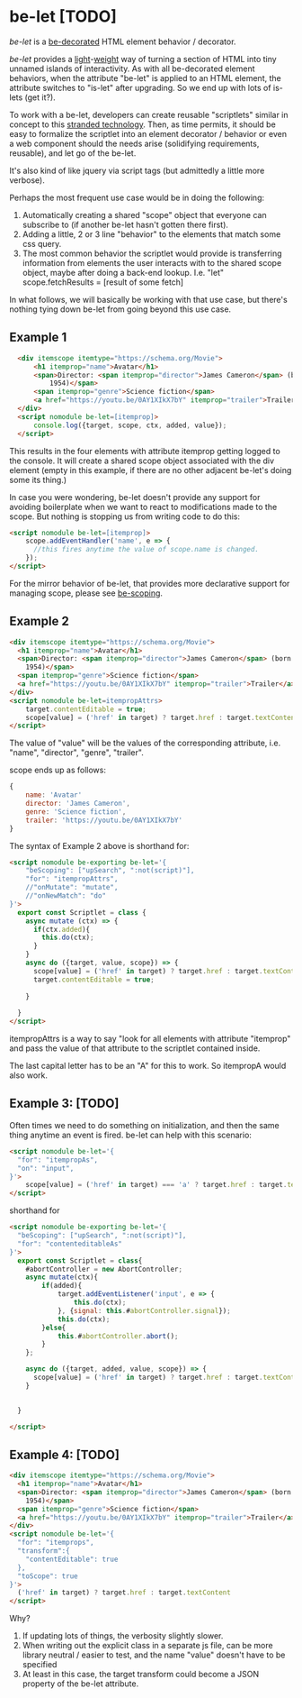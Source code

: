 # be-let [TODO]

*be-let* is a [be-decorated](https://github.com/bahrus/be-decorated) HTML element behavior / decorator.

*be-let* provides a [light](https://www.wordsense.eu/let/#Danish)-[weight](https://developer.mozilla.org/en-US/docs/Web/API/Worklet) way of turning a section of HTML into tiny unnamed islands of interactivity.  As with all be-decorated element behaviors, when the attribute "be-let" is applied to an HTML element, the attribute switches to "is-let" after upgrading.  So we end up with lots of is-lets (get it?).

To work with a be-let, developers can create reusable "scriptlets" similar in concept to this [stranded technology](https://learn.microsoft.com/en-us/previous-versions/office/developer/office2000/aa189871(v=office.10)?redirectedfrom=MSDN). Then, as time permits, it should be easy to formalize the scriptlet into an element decorator / behavior or even a web component should the needs arise (solidifying requirements, reusable), and let go of the be-let. 

It's also kind of like jquery via script tags (but admittedly a little more verbose).

Perhaps the most frequent use case would be in doing the following:

1.  Automatically creating a shared "scope" object that everyone can subscribe to (if another be-let hasn't gotten there first).
2.  Adding a little, 2 or 3 line "behavior" to the elements that match some css query.
3.  The most common behavior the scriptlet would provide is transferring information from elements the user interacts with to the shared scope object, maybe after doing a back-end lookup.
    I.e. "let" scope.fetchResults = [result of some fetch]

In what follows, we will basically be working with that use case, but there's nothing tying down be-let from going beyond this use case. 

## Example 1

```html
  <div itemscope itemtype="https://schema.org/Movie">
      <h1 itemprop="name">Avatar</h1>
      <span>Director: <span itemprop="director">James Cameron</span> (born August 16,
          1954)</span>
      <span itemprop="genre">Science fiction</span>
      <a href="https://youtu.be/0AY1XIkX7bY" itemprop="trailer">Trailer</a>
  </div>
  <script nomodule be-let=[itemprop]>
      console.log({target, scope, ctx, added, value});
  </script>
```

This results in the four elements with attribute itemprop getting logged to the console.  It will create a shared scope object associated with the div element (empty in this example, if there are no other adjacent be-let's doing some its thing.)



In case you were wondering, be-let doesn't provide any support for avoiding boilerplate when we want to react to modifications made to the scope.  But nothing is stopping us from writing code to do this:

```html
<script nomodule be-let=[itemprop]>
    scope.addEventHandler('name', e => {
      //this fires anytime the value of scope.name is changed.
    });
</script>
```

For the mirror behavior of be-let, that provides more declarative support for managing scope, please see [be-scoping](https://github.com/bahrus/be-scoping).


## Example 2

```html
<div itemscope itemtype="https://schema.org/Movie">
  <h1 itemprop="name">Avatar</h1>
  <span>Director: <span itemprop="director">James Cameron</span> (born August 16,
    1954)</span>
  <span itemprop="genre">Science fiction</span>
  <a href="https://youtu.be/0AY1XIkX7bY" itemprop="trailer">Trailer</a>
</div>
<script nomodule be-let=itempropAttrs>
    target.contentEditable = true;
    scope[value] = ('href' in target) ? target.href : target.textContent;
</script>
```

The value of "value" will be the values of the corresponding attribute, i.e. "name", "director", "genre", "trailer".

scope ends up as follows:

```JavaScript
{
    name: 'Avatar'
    director: 'James Cameron',
    genre: 'Science fiction',
    trailer: 'https://youtu.be/0AY1XIkX7bY'
}
```


The syntax of Example 2 above is shorthand for:

```html
<script nomodule be-exporting be-let='{
    "beScoping": ["upSearch", ":not(script)"],
    "for": "itempropAttrs",
    //"onMutate": "mutate",
    //"onNewMatch": "do"
}'>
  export const Scriptlet = class {
    async mutate (ctx) => {
      if(ctx.added){
        this.do(ctx);
      }
    }
    async do ({target, value, scope}) => {
      scope[value] = ('href' in target) ? target.href : target.textContent;
      target.contentEditable = true;
      
    }
    
  }
</script>
```

itempropAttrs is a way to say "look for all elements with attribute "itemprop" and pass the value of that attribute to the scriptlet contained inside.

The last capital letter has to be an "A" for this to work.  So itempropA would also work.

## Example 3: [TODO]

Often times we need to do something on initialization, and then the same thing anytime an event is fired.  be-let can help with this scenario:

```html
<script nomodule be-let='{
  "for": "itempropAs",
  "on": "input",
}'>
    scope[value] = ('href' in target) === 'a' ? target.href : target.textContent;
</script>
```

shorthand for 

```html
<script nomodule be-exporting be-let='{
  "beScoping": ["upSearch", ":not(script)"],
  "for": "contenteditableAs"
}'>
  export const Scriptlet = class{
    #abortController = new AbortController;
    async mutate(ctx){
        if(added){
            target.addEventListener('input', e => {
                this.do(ctx);
            }, {signal: this.#abortController.signal});
            this.do(ctx);
        }else{
            this.#abortController.abort();
        }
    };

    async do ({target, added, value, scope}) => {
      scope[value] = ('href' in target) ? target.href : target.textContent
    }

    
  }

</script>
```

## Example 4:  [TODO]

```html
<div itemscope itemtype="https://schema.org/Movie">
  <h1 itemprop="name">Avatar</h1>
  <span>Director: <span itemprop="director">James Cameron</span> (born August 16,
    1954)</span>
  <span itemprop="genre">Science fiction</span>
  <a href="https://youtu.be/0AY1XIkX7bY" itemprop="trailer">Trailer</a>
</div>
<script nomodule be-let='{
  "for": "itemprops",
  "transform":{
    "contentEditable": true
  },
  "toScope": true
}'>
  ('href' in target) ? target.href : target.textContent
</script>
```

Why?  

1.  If updating lots of things, the verbosity slightly slower.  
2.  When writing out the explicit class in a separate js file, can be more library neutral / easier to test, and the name "value" doesn't have to be specified
3.  At least in this case, the target transform could become a JSON property of the be-let attribute.








